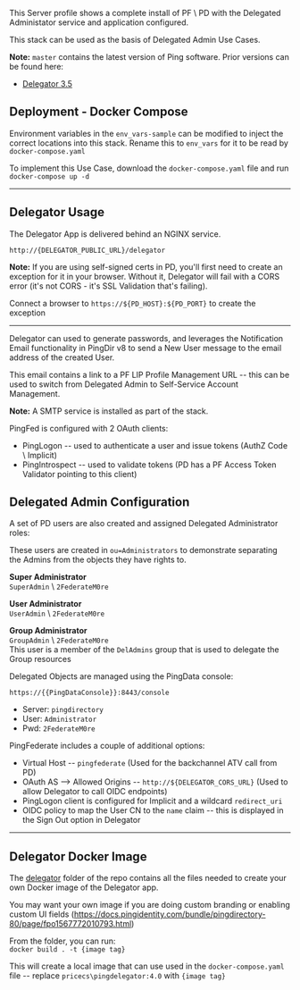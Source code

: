 This Server profile shows a complete install of PF \ PD with the Delegated Administator service and application configured.

This stack can be used as the basis of Delegated Admin Use Cases.

**Note:** `master` contains the latest version of Ping software. Prior versions can be found here:
* [Delegator 3.5](https://github.com/cprice-ping/Profile-DelAdmin/tree/delegator-v3)

## Deployment - Docker Compose
Environment variables in the `env_vars-sample` can be modified to inject the correct locations into this stack. Rename this to `env_vars` for it to be read by `docker-compose.yaml`

To implement this Use Case, download the `docker-compose.yaml` file and run `docker-compose up -d`

---
## Delegator Usage

The Delegator App is delivered behind an NGINX service. 

`http://{DELEGATOR_PUBLIC_URL}/delegator`

**Note:** If you are using self-signed certs in PD, you'll first need to create an exception for it in your browser. Without it, Delegator will fail with a CORS error (it's not CORS - it's SSL Validation that's failing).

Connect a browser to `https://${PD_HOST}:${PD_PORT}` to create the exception

---

Delegator can used to generate passwords, and leverages the Notification Email functionality in PingDir v8 to send a New User message to the email address of the created User.  
  
This email contains a link to a PF LIP Profile Management URL -- this can be used to switch from Delegated Admin to Self-Service Account Management.  

**Note:** A SMTP service is installed as part of the stack.  

PingFed is configured with 2 OAuth clients:
* PingLogon -- used to authenticate a user and issue tokens (AuthZ Code \ Implicit)
* PingIntrospect -- used to validate tokens (PD has a PF Access Token Validator pointing to this client)

## Delegated Admin Configuration  

A set of PD users are also created and assigned Delegated Administrator roles:

These users are created in `ou=Administrators` to demonstrate separating the Admins from the objects they have rights to.

**Super Administrator**  
`SuperAdmin` \ `2FederateM0re`

**User Administrator**  
`UserAdmin` \ `2FederateM0re`

**Group Administrator**  
`GroupAdmin` \ `2FederateM0re`  
This user is a member of the `DelAdmins` group that is used to delegate the Group resources

Delegated Objects are managed using the PingData console:  

`https://{{PingDataConsole}}:8443/console`

* Server: `pingdirectory`
* User: `Administrator`
* Pwd: `2FederateM0re`

PingFederate includes a couple of additional options:

* Virtual Host -- `pingfederate`  (Used for the backchannel ATV call from PD)
* OAuth AS --> Allowed Origins -- `http://${DELEGATOR_CORS_URL}`  (Used to allow Delegator to call OIDC endpoints)
* PingLogon client is configured for Implicit and a wildcard `redirect_uri`
* OIDC policy to map the User CN to the `name` claim -- this is displayed in the Sign Out option in Delegator

---
## Delegator Docker Image
The [delegator](/delegator) folder of the repo contains all the files needed to create your own Docker image of the Delegator app.

You may want your own image if you are doing custom branding or enabling custom UI fields (https://docs.pingidentity.com/bundle/pingdirectory-80/page/fpo1567772010793.html)

From the folder, you can run:  
`docker build . -t {image tag}`  

This will create a local image that can use used in the `docker-compose.yaml` file -- replace `pricecs\pingdelegator:4.0` with `{image tag}`